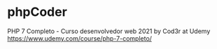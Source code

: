 # phpCoder
PHP 7 Completo - Curso desenvolvedor web 2021
by Cod3r
at Udemy
https://www.udemy.com/course/php-7-completo/

